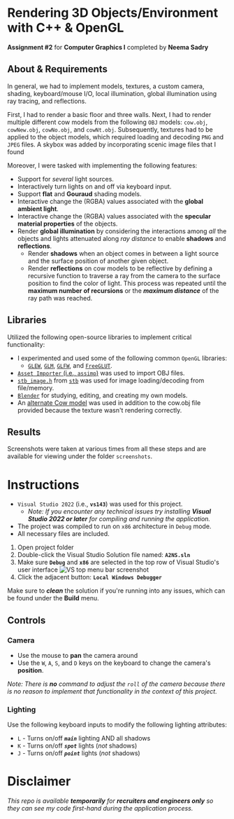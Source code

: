# Rendering 3D Objects/Environment with C++ & OpenGL

**Assignment #2** for **Computer Graphics I** completed by **Neema Sadry**

## About & Requirements
In general, we had to implement models, textures, a custom camera, shading, keyboard/mouse I/O, local illumination, global illumination using ray tracing, and reflections.

First, I had to render a basic floor and three walls. Next, I had to render multiple different cow models from the following `OBJ` models: `cow.obj`, `cowNew.obj`, `cowNo.obj`, and `cowNt.obj`. Subsequently, textures had to be applied to the object models, which required loading and decoding `PNG` and `JPEG` files. A skybox was added by incorporating scenic image files that I found

Moreover, I were tasked with implementing the following features:

  - Support for *several* light sources.
  - Interactively turn lights on and off via keyboard input.
  - Support **flat** and **Gouraud** shading models.
  - Interactive change the (RGBA) values associated with the **global ambient light**.
  - Interactive change the (RGBA) values associated with the **specular material properties** of the objects.
  - Render **global illumination** by considering the interactions among *all* the objects and lights attenuated along *ray distance* to enable **shadows** and **reflections**.
    - Render **shadows** when an object comes in between a light source and the surface position of another given object.
    - Render **reflections** on cow models to be reflective by defining a recursive function to traverse a ray from the camera to the surface position to find the color of light. This process was repeated until the **maximum number of recursions** or the ***maximum distance*** of the ray path was reached.


## Libraries
Utilized the following open-source libraries to implement critical functionality:

  - I experimented and used some of the following common `OpenGL` libraries:
    - [`GLEW`](https://glew.sourceforge.net/), [`GLM`](https://github.com/g-truc/glm), [`GLFW`](https://www.glfw.org/), and [`FreeGLUT`](https://freeglut.sourceforge.net/).
  - [`Asset Importer` (i.e., `assimp`)](https://github.com/assimp/assimp) was used to import OBJ files.
  - [`stb_image.h`](https://github.com/nothings/stb) from [`stb`](https://github.com/nothings/stb) was used for image loading/decoding from file/memory.
  - [`Blender`](https://www.blender.org/) for studying, editing, and creating my own models.
  - An [alternate Cow model](https://sketchfab.com/3d-models/cow-brown-29f7d53eae024e4d86d0d1360d32fa5d) was used in addition to the cow.obj file provided because the texture wasn't rendering correctly.


## Results
Screenshots were taken at various times from all these steps and are available for viewing under the folder `screenshots`.



# Instructions
- `Visual Studio 2022` (i.e., **`vs143`**) was used for this project. 
  - *Note: If you encounter any technical issues try installing **Visual Studio 2022 or later** for compiling and running the application.*
- The project was compiled to run on `x86` architecture in `Debug` mode. 
- All necessary files are included.

1) Open project folder
2) Double-click the Visual Studio Solution file named: **`A2NS.sln`**
3) Make sure **`Debug`** and **`x86`** are selected in the top row of Visual Studio's user interface
![VS top menu bar screenshot](https://capture.dropbox.com/rXG0ElCAfjH65TTP)
4) Click the adjacent button: **`Local Windows Debugger`**

Make sure to ***clean*** the solution if you're running into any issues, which can be found under the **Build** menu.


## Controls

###  Camera
- Use the mouse to **pan** the camera around
- Use the `W`, `A`, `S`, and `D` keys on the keyboard to change the camera's **position**.

*Note: There is **no** command to adjust the `roll` of the camera because there is no reason to implement that functionality in the context of this project.*


### Lighting
Use the following keyboard inputs to modify the following lighting attributes:
- `L` - Turns on/off ***`main`*** lighting AND all shadows
- `K` - Turns on/off ***`spot`*** lights (*not* shadows)
- `J` - Turns on/off ***`point`*** lights (*not* shadows)



# Disclaimer

*This repo is available **temporarily** for **recruiters and engineers only** so they can see my code first-hand during the application process.*
